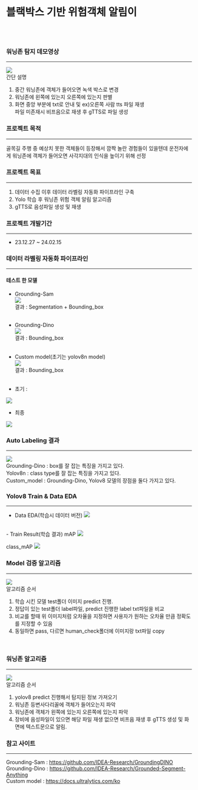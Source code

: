 # 블랙박스 기반 위험객체 알림이
<br><br>

### 워닝존 탐지 데모영상
---
<img src="./readme_img/시연영상_워닝존.gif"><br>
간단 설명
1. 중간 워닝존에 객체가 들어오면 녹색 박스로 변경
2. 워닝존에 왼쪽에 있는지 오른쪽에 있는지 판별
3. 화면 중앙 부분에 txt로 안내 및 ex)오른쪽 사람 tts 파일 재생<br>
파일 미존재시 비프음으로 재생 후 gTTS로 파일 생성 


### 프로젝트 목적
---
골목길 주행 중 예상치 못한 객체들이 등장해서 깜짝 놀란 경험들이 있을텐데
운전자에게 워닝존에 객체가 들어오면 사각지대의 인식을 높이기 위해 선정


### 프로젝트 목표
---

1. 데이터 수집 이후 데이터 라벨링 자동화 파이프라인 구축
2. Yolo 학습 후 워닝존 위험 객체 알림 알고리즘
3. gTTS로 음성파일 생성 및 재생


### 프로젝트 개발기간
---

- 23.12.27 ~ 24.02.15


### 데이터 라벨링 자동화 파이프라인
---

#### 테스트 한 모델<br>
- Grounding-Sam<br>
<img src="./readme_img/sam.PNG"><br>
    결과 : Segmentation + Bounding_box <br><br>
- Grounding-Dino<br>
<img src="./readme_img/dino.PNG"><br>
    결과 : Bounding_box<br><br>
- Custom model(초기는 yolov8n model)<br>
<img src="./readme_img/yolo.PNG"><br>
    결과 : Bounding_box<br><br>

- 초기 : 
<img src="./readme_img/line_one.PNG">


- 최종
<img src="./readme_img/line_two.PNG">


### Auto Labeling 결과
---
<img src="./readme_img/autolabeing.PNG"><br>
Grounding-Dino : box를 잘 잡는 특징을 가지고 있다.<br>
Yolov8n : class type를 잘 잡는 특징을 가지고 있다.<br>
Custom_model : Grounding-Dino, Yolov8 모델의 장점을 둘다 가지고 있다.


### Yolov8 Train & Data EDA
---
- Data EDA(학습시 데이터 버전)
<img src="./readme_img/data.PNG"><br>
<br>
- Train Result(학습 결과)
mAP
<img src="./readme_img/mAP.PNG"><br>

class_mAP
<img src="./readme_img/class_mAP.PNG"><br>

### Model 검증 알고리즘
---
<img src="./readme_img/model_check.PNG"><br>
알고리즘 순서
1. 학습 시킨 모델 test폴더 이미지 predict 진행.<br>
2. 정답이 있는 test폴더 label파일, predict 진행한 label txt파일을 비교
3. 비교를 할때 위 이미지처럼 오차율을 지정하면 사용자가 원하는 오차율 만큼 정확도를 지정할 수 있음
4. 동일하면 pass, 다르면 human_check폴더에 이미지랑 txt파일 copy
<br>

### 워닝존 알고리즘
---
<img src="./readme_img/warningzone.PNG"><br>
알고리즘 순서
1. yolov8 predict 진행해서 탐지된 정보 가져오기<br>
2. 워닝존 등변사다리꼴에 객체가 들어오는지 파악<br>
3. 워닝존에 객체가 왼쪽에 있는지 오른쪽에 있는지 파악<br>
4. 장비에 음성파일이 있으면 해당 파일 재생 없으면 비프음 재생 후 gTTS 생성 및 화면에 텍스트문으로 알림.

### 참고 사이트
---
Grounding-Sam : <https://github.com/IDEA-Research/GroundingDINO><br>
Grounding-Dino : <https://github.com/IDEA-Research/Grounded-Segment-Anything><br>
Custom model : <https://docs.ultralytics.com/ko>